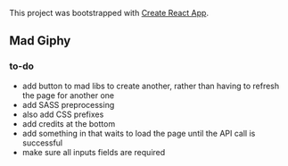This project was bootstrapped with [Create React App](https://github.com/facebookincubator/create-react-app).

## Mad Giphy

### to-do
- add button to mad libs to create another, rather than having to refresh the page for another one
- add SASS preprocessing 
- also add CSS prefixes
- add credits at the bottom
- add something in that waits to load the page until the API call is successful
- make sure all inputs fields are required
